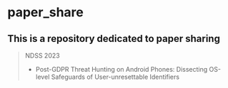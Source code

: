 # paper_share
## This is a repository dedicated to paper sharing
> NDSS 2023
> * Post-GDPR Threat Hunting on Android Phones: Dissecting OS-level Safeguards of User-unresettable Identifiers
